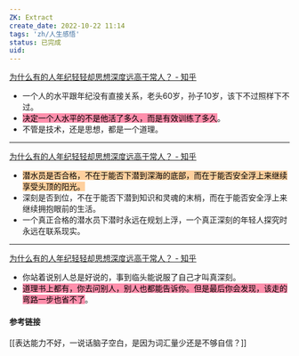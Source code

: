 ```yaml
---
ZK: Extract
create_date: 2022-10-22 11:14 
tags: 'zh/人生感悟'
status: 已完成  
uid: 
---
```


[为什么有的人年纪轻轻却思想深度远高于常人？ - 知乎](https://www.zhihu.com/question/67473950/answer/2593844926)

- 一个人的水平跟年纪没有直接关系，老头60岁，孙子10岁，该下不过照样下不过。
- <mark style="background: #FF5582A6;">决定一个人水平的不是他活了多久，而是有效训练了多久</mark>。
- 不管是技术，还是思想，都是一个道理。
---
[为什么有的人年纪轻轻却思想深度远高于常人？ - 知乎](https://www.zhihu.com/question/67473950/answer/264118287)

- <mark style="background: #FFB86CA6;">潜水员是否合格，不在于能否下潜到深海的底部，而在于能否安全浮上来继续享受头顶的阳光。</mark>
- 深刻是否到位，不在于能否下潜到知识和灵魂的末梢，而在于能否安全浮上来继续拥抱眼前的生活。
- 一个真正合格的潜水员下潜时永远在规划上浮，一个真正深刻的年轻人探究时永远在联系现实。
---
[为什么有的人年纪轻轻却思想深度远高于常人？ - 知乎](https://www.zhihu.com/question/67473950/answer/554615704)

- 你站着说别人总是好说的，事到临头能说服了自己才叫真深刻。
- <mark style="background: #FF5582A6;">道理书上都有，你去问别人，别人也都能告诉你。但是最后你会发现，该走的弯路一步也省不了</mark>。

#### 参考链接

[[表达能力不好，一说话脑子空白，是因为词汇量少还是不够自信？]]
